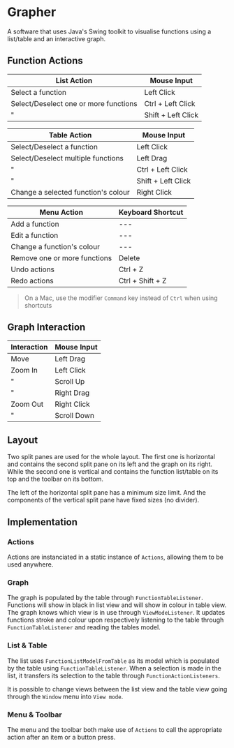 # Grapher

A software that uses Java's Swing toolkit to visualise functions using a list/table and an interactive graph.

## Function Actions

| List Action                           | Mouse Input        |
| ------------------------------------- | ------------------ |
| Select a function                     | Left Click         |
| Select/Deselect one or more functions | Ctrl + Left Click  |
| "                                     | Shift + Left Click |

| Table Action                        | Mouse Input        |
| ----------------------------------- | ------------------ |
| Select/Deselect a function          | Left Click         |
| Select/Deselect multiple functions  | Left Drag          |
| "                                   | Ctrl + Left Click  |
| "                                   | Shift + Left Click |
| Change a selected function's colour | Right Click        |

| Menu Action                  | Keyboard Shortcut |
| ---------------------------- | ----------------- |
| Add a function               | ---               |
| Edit a function              | ---               |
| Change a function's colour   | ---               |
| Remove one or more functions | Delete            |
| Undo actions                 | Ctrl + Z          |
| Redo actions                 | Ctrl + Shift + Z  |

> On a Mac, use the modifier `Command` key instead of `Ctrl` when using shortcuts

## Graph Interaction

| Interaction | Mouse Input |
| ----------- | ----------- |
| Move        | Left Drag   |
| Zoom In     | Left Click  |
| "           | Scroll Up   |
| "           | Right Drag  |
| Zoom Out    | Right Click |
| "           | Scroll Down |

## Layout

Two split panes are used for the whole layout. The first one is horizontal and contains the second split pane on its left and the graph on its right. While the second one is vertical and contains the function list/table on its top and the toolbar on its bottom.

The left of the horizontal split pane has a minimum size limit. And the components of the vertical split pane have fixed sizes (no divider).

## Implementation

### Actions

Actions are instanciated in a static instance of `Actions`, allowing them to be used anywhere.

### Graph

The graph is populated by the table through `FunctionTableListener`. Functions will show in black in list view and will show in colour in table view. The graph knows which view is in use through `ViewModeListener`. It updates functions stroke and colour upon respectively listening to the table through `FunctionTableListener` and reading the tables model.

### List & Table

The list uses `FunctionListModelFromTable` as its model which is populated by the table using `FunctionTableListener`. When a selection is made in the list, it transfers its selection to the table through `FunctionActionListeners`.

It is possible to change views between the list view and the table view going through the `Window` menu into `View mode`.

### Menu & Toolbar

The menu and the toolbar both make use of `Actions` to call the appropriate action after an item or a button press.
